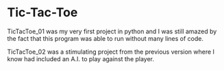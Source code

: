 # Tic-Tac-Toe
TicTacToe_01 was my very first project in python and I was still amazed by the fact that this program was able to run without many lines of code.

TicTacToe_02 was a stimulating project from the previous version where I know had included an A.I. to play against the player.
